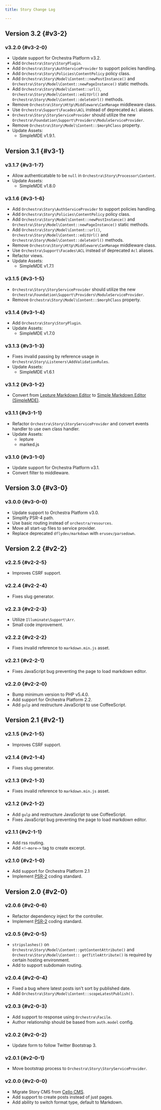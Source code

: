 ```yaml
---
title: Story Change Log

---
```


## Version 3.2 {#v3-2}

### v3.2.0 {#v3-2-0}

* Update support for Orchestra Platform v3.2.
* Add `Orchestra\Story\StoryPlugin`.
* Add `Orchestra\Story\AuthServiceProvider` to support policies handling.
* Add `Orchestra\Story\Policies\ContentPolicy` policy class.
* Add `Orchestra\Story\Model\Content::newPostInstance()` and `Orchestra\Story\Model\Content::newPageInstance()` static methods.
* Add `Orchestra\Story\Model\Content::url()`, `Orchestra\Story\Model\Content::editUrl()` and `Orchestra\Story\Model\Content::deleteUrl()` methods.
* Remove `Orchestra\Story\Http\Middleware\CanManage` middleware class.
* Use `Orchestra\Support\Facades\ACL` instead of deprecated `Acl` aliases.
* `Orchestra\Story\StoryServiceProvider` should utilize the new `Orchestra\Foundation\Support\Providers\ModuleServiceProvider`.
* Remove `Orchestra\Story\Model\Content::$morphClass` property.
* Update Assets:
  - SimpleMDE v1.9.1.

## Version 3.1 {#v3-1}

### v3.1.7 {#v3-1-7}

* Allow authenticatable to be `null` in `Orchestra\Story\Processor\Content`.
* Update Assets:
  - SimpleMDE v1.8.0

### v3.1.6 {#v3-1-6}

* Add `Orchestra\Story\AuthServiceProvider` to support policies handling.
* Add `Orchestra\Story\Policies\ContentPolicy` policy class.
* Add `Orchestra\Story\Model\Content::newPostInstance()` and `Orchestra\Story\Model\Content::newPageInstance()` static methods.
* Add `Orchestra\Story\Model\Content::url()`, `Orchestra\Story\Model\Content::editUrl()` and `Orchestra\Story\Model\Content::deleteUrl()` methods.
* Remove `Orchestra\Story\Http\Middleware\CanManage` middleware class.
* Use `Orchestra\Support\Facades\ACL` instead of deprecated `Acl` aliases.
* Refactor views.
* Update Assets:
  - SimpleMDE v1.7.1

### v3.1.5 {#v3-1-5}

* `Orchestra\Story\StoryServiceProvider` should utilize the new `Orchestra\Foundation\Support\Providers\ModuleServiceProvider`.
* Remove `Orchestra\Story\Model\Content::$morphClass` property.

### v3.1.4 {#v3-1-4}

* Add `Orchestra\Story\StoryPlugin`.
* Update Assets:
  - SimpleMDE v1.7.0

### v3.1.3 {#v3-1-3}

* Fixes invalid passing by reference usage in `Orchestra\Story\Listeners\AddValidationRules`.
* Update Assets:
  - SimpleMDE v1.6.1

### v3.1.2 {#v3-1-2}

* Convert from [Lepture Markdown Editor](github.com/lepture/editor) to [Simple Markdown Editor (SimpleMDE)](https://github.com/NextStepWebs/simplemde-markdown-editor/).

### v3.1.1 {#v3-1-1}

* Refactor `Orchestra\Story\StoryServiceProvider` and convert events handler to use own class handler.
* Update Assets:
  - lepture
  - marked.js

### v3.1.0 {#v3-1-0}

* Update support for Orchestra Platform v3.1.
* Convert filter to middleware.

## Version 3.0 {#v3-0}

### v3.0.0 {#v3-0-0}

* Update support to Orchestra Platform v3.0.
* Simplify PSR-4 path.
* Use basic routing instead of `orchestra/resources`.
* Move all start-up files to service provider.
* Replace deprecated `dflydev/markdown` with `erusev/parsedown`.

## Version 2.2 {#v2-2}

### v2.2.5 {#v2-2-5}

* Improves CSRF support.

### v2.2.4 {#v2-2-4}

* Fixes slug generator.

### v2.2.3 {#v2-2-3}

* Utilize `Illuminate\Support\Arr`.
* Small code improvement.

### v2.2.2 {#v2-2-2}

* Fixes invalid reference to `markdown.min.js` asset.

### v2.2.1 {#v2-2-1}

* Fixes JavaScript bug preventing the page to load markdown editor.

### v2.2.0 {#v2-2-0}

* Bump minimum version to PHP v5.4.0.
* Add support for Orchestra Platform 2.2.
* Add `gulp` and restructure JavaScript to use CoffeeScript.

## Version 2.1 {#v2-1}

### v2.1.5 {#v2-1-5}

* Improves CSRF support.

### v2.1.4 {#v2-1-4}

* Fixes slug generator.

### v2.1.3 {#v2-1-3}

* Fixes invalid reference to `markdown.min.js` asset.

### v2.1.2 {#v2-1-2}

* Add `gulp` and restructure JavaScript to use CoffeeScript.
* Fixes JavaScript bug preventing the page to load markdown editor.

### v2.1.1 {#v2-1-1}

* Add rss routing.
* Add `<!—more—>` tag to create excerpt.

### v2.1.0 {#v2-1-0}

* Add support for Orchestra Platform 2.1
* Implement [PSR-2](https://github.com/php-fig/fig-standards/blob/master/accepted/PSR-2-coding-style-guide.md) coding standard.

## Version 2.0 {#v2-0}

### v2.0.6 {#v2-0-6}

* Refactor dependency inject for the controller.
* Implement [PSR-2](https://github.com/php-fig/fig-standards/blob/master/accepted/PSR-2-coding-style-guide.md) coding standard.

### v2.0.5 {#v2-0-5}

* `stripslashes()` on `Orchestra\Story\Model\Content::getContentAttribute()` and `Orchestra\Story\Model\Content:: getTitleAttribute()` is required by certain hosting environment.
* Add to support subdomain routing.

### v2.0.4 {#v2-0-4}

* Fixed a bug where latest posts isn't sort by published date.
* Add `Orchestra\Story\Model\Content::scopeLatestPublish()`.

### v2.0.3 {#v2-0-3}

* Add support to response using `Orchestra\Facile`.
* Author relationship should be based from `auth.model` config.

### v2.0.2 {#v2-0-2}

* Update form to follow Twitter Bootstrap 3.

### v2.0.1 {#v2-0-1}

* Move bootstrap process to `Orchestra\Story\StoryServiceProvider`.

### v2.0.0 {#v2-0-0}

* Migrate Story CMS from [Cello CMS](https://github.com/orchestral/cello).
* Add support to create posts instead of just pages.
* Add ability to switch format type, default to Markdown.
